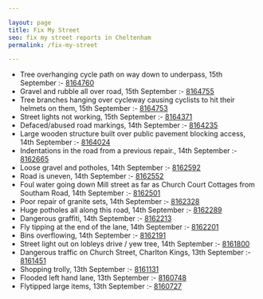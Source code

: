 ```yaml
---

layout: page
title: Fix My Street
seo: fix my street reports in Cheltenham
permalink: /fix-my-street

---
```


<!-- fix_marker starts -->

- Tree overhanging cycle path on way down to underpass, 15th September :- [8164760](https://www.fixmystreet.com/report/8164760)
- Gravel and rubble all over road, 15th September :- [8164755](https://www.fixmystreet.com/report/8164755)
- Tree branches hanging over cycleway causing cyclists to hit their helmets on them, 15th September :- [8164753](https://www.fixmystreet.com/report/8164753)
- Street lights not working, 15th September :- [8164371](https://www.fixmystreet.com/report/8164371)
- Defaced/abused road markings, 14th September :- [8164235](https://www.fixmystreet.com/report/8164235)
- Large wooden structure built over public pavement blocking access, 14th September :- [8164024](https://www.fixmystreet.com/report/8164024)
- Indentations in the road from a previous repair., 14th September :- [8162665](https://www.fixmystreet.com/report/8162665)
- Loose gravel and potholes, 14th September :- [8162592](https://www.fixmystreet.com/report/8162592)
- Road is uneven, 14th September :- [8162552](https://www.fixmystreet.com/report/8162552)
- Foul water going down Mill street as far as Church Court Cottages from Southam Road, 14th September :- [8162501](https://www.fixmystreet.com/report/8162501)
- Poor repair of granite sets, 14th September :- [8162328](https://www.fixmystreet.com/report/8162328)
- Huge potholes all along this road, 14th September :- [8162289](https://www.fixmystreet.com/report/8162289)
- Dangerous graffiti, 14th September :- [8162213](https://www.fixmystreet.com/report/8162213)
- Fly tipping at the end of the lane, 14th September :- [8162201](https://www.fixmystreet.com/report/8162201)
- Bins overflowing, 14th September :- [8162191](https://www.fixmystreet.com/report/8162191)
- Street light out on lobleys drive / yew tree, 14th September :- [8161800](https://www.fixmystreet.com/report/8161800)
- Dangerous traffic on Church Street, Charlton Kings, 13th September :- [8161451](https://www.fixmystreet.com/report/8161451)
- Shopping trolly, 13th September :- [8161131](https://www.fixmystreet.com/report/8161131)
- Flooded left hand lane, 13th September :- [8160748](https://www.fixmystreet.com/report/8160748)
- Flytipped large items, 13th September :- [8160727](https://www.fixmystreet.com/report/8160727)

<!-- fix_marker ends -->